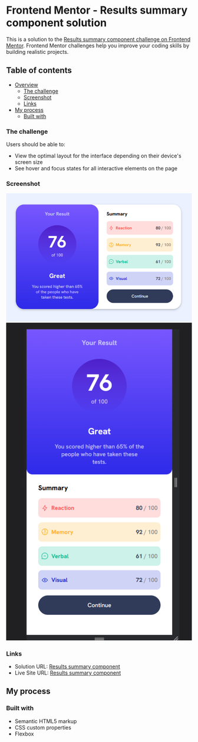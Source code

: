 # Frontend Mentor - Results summary component solution

This is a solution to the [Results summary component challenge on Frontend Mentor](https://www.frontendmentor.io/challenges/results-summary-component-CE_K6s0maV). Frontend Mentor challenges help you improve your coding skills by building realistic projects. 

## Table of contents

- [Overview](#overview)
  - [The challenge](#the-challenge)
  - [Screenshot](#screenshot)
  - [Links](#links)
- [My process](#my-process)
  - [Built with](#built-with)

### The challenge

Users should be able to:

- View the optimal layout for the interface depending on their device's screen size
- See hover and focus states for all interactive elements on the page

### Screenshot

![Desktop Version](./assets/screenshots/Desktop-Version.png)
![Mobile Version](./assets/screenshots/Mobile-version.png)

### Links

- Solution URL: [Results summary component](https://github.com/mikatechs/Results-summary-component)
- Live Site URL: [Results summary component](https://mikatechs.github.io/Results-summary-component/)

## My process

### Built with

- Semantic HTML5 markup
- CSS custom properties
- Flexbox